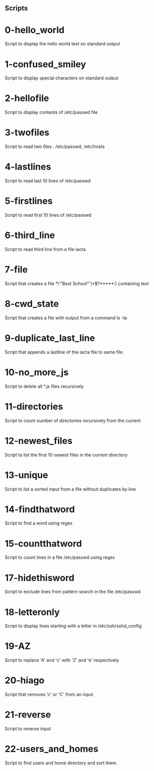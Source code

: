 ## Scripts

# 0-hello_world
Script to display the hello world text on standard output

# 1-confused_smiley
Script to display special characters on standard output

# 2-hellofile
Script to display contents of /etc/passwd file

# 3-twofiles
Script to read two files : /etc/passwd, /etc/hosts

# 4-lastlines
Script to read last 10 lines of /etc/passwd

# 5-firstlines
Script to read first 10 lines of /etc/passwd

# 6-third_line
Script to read third line from a file iacta

# 7-file
Script that creates a file \*\\'"Best School"\'\\*$\?\*\*\*\*\*:) containing text

# 8-cwd_state
Script that creates a file with output from a command ls -la

# 9-duplicate_last_line
Script that appends a lastline of the iacta file to same file.

# 10-no_more_js
Script to delete all *.js files recursively

# 11-directories
Script to count number of directories recursively from the current

# 12-newest_files
Script to list the first 10 newest files in the current directory

# 13-unique
Script to list a sorted input from a file without duplicates by line

# 14-findthatword
Script to find a word using regex

# 15-countthatword
Script to count lines in a file /etc/passwd using regex

# 17-hidethisword
Script to exclude lines from pattern search in the file  /etc/passwd

# 18-letteronly
Script to display lines starting with a letter in /etc/ssh/sshd_config

# 19-AZ
Script to replace 'A' and 'c' with 'Z' and 'e' respectively

# 20-hiago
Script that removes 'c' or 'C' from an input

# 21-reverse
Script to reverse input

# 22-users_and_homes
Script to find users and home directory and sort them.


